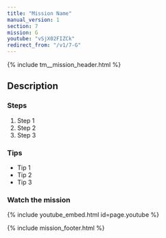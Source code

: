 ```yaml
---
title: "Mission Name"
manual_version: 1
section: 7
mission: G
youtube: "vSjX02FIZCk"
redirect_from: "/v1/7-G"
---
```


{% include tm__mission_header.html %}

## Description

### Steps

1. Step 1
2. Step 2
3. Step 3

### Tips

* Tip 1
* Tip 2
* Tip 3

### Watch the mission

{% include youtube_embed.html id=page.youtube %}

{% include mission_footer.html %}